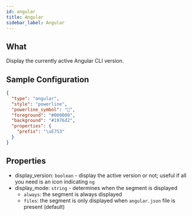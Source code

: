 ```yaml
---
id: angular
title: Angular
sidebar_label: Angular
---
```


## What

Display the currently active Angular CLI version.

## Sample Configuration

```json
{
  "type": "angular",
  "style": "powerline",
  "powerline_symbol": "",
  "foreground": "#000000",
  "background": "#1976d2",
  "properties": {
    "prefix": "\uE753"
  }
}
```

## Properties

- display_version: `boolean` - display the active version or not; useful if all you need is an icon indicating `ng`
- display_mode: `string` - determines when the segment is displayed
  - `always`: the segment is always displayed
  - `files`: the segment is only displayed when `angular.json` file is present (default)
